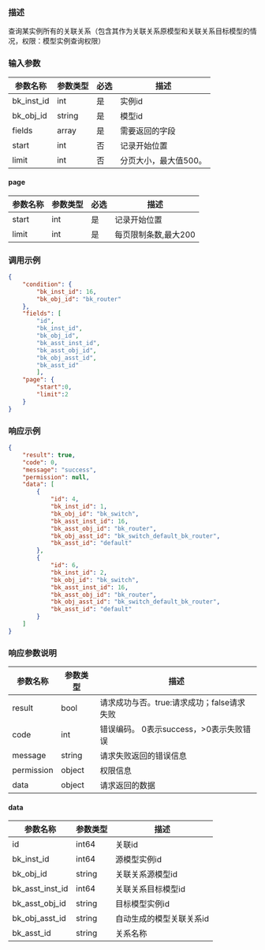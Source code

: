 ### 描述

查询某实例所有的关联关系（包含其作为关联关系原模型和关联关系目标模型的情况，权限：模型实例查询权限）

### 输入参数

| 参数名称       | 参数类型   | 必选 | 描述           |
|------------|--------|----|--------------|
| bk_inst_id | int    | 是  | 实例id         |
| bk_obj_id  | string | 是  | 模型id         |
| fields     | array  | 是  | 需要返回的字段      |
| start      | int    | 否  | 记录开始位置       |
| limit      | int    | 否  | 分页大小，最大值500。 |

#### page

| 参数名称  | 参数类型 | 必选 | 描述           |
|-------|------|----|--------------|
| start | int  | 是  | 记录开始位置       |
| limit | int  | 是  | 每页限制条数,最大200 |

### 调用示例

```json
{
    "condition": {
        "bk_inst_id": 16,
        "bk_obj_id": "bk_router"
    },
    "fields": [
        "id",
        "bk_inst_id",
        "bk_obj_id",
        "bk_asst_inst_id",
        "bk_asst_obj_id",
        "bk_obj_asst_id",
        "bk_asst_id"
        ],
    "page": {
        "start":0,
        "limit":2
    }
}
```

### 响应示例

```json
{
    "result": true,
    "code": 0,
    "message": "success",
    "permission": null,
    "data": [
        {
            "id": 4,
            "bk_inst_id": 1,
            "bk_obj_id": "bk_switch",
            "bk_asst_inst_id": 16,
            "bk_asst_obj_id": "bk_router",
            "bk_obj_asst_id": "bk_switch_default_bk_router",
            "bk_asst_id": "default"
        },
        {
            "id": 6,
            "bk_inst_id": 2,
            "bk_obj_id": "bk_switch",
            "bk_asst_inst_id": 16,
            "bk_asst_obj_id": "bk_router",
            "bk_obj_asst_id": "bk_switch_default_bk_router",
            "bk_asst_id": "default"
        }
    ]
}
```

### 响应参数说明

| 参数名称       | 参数类型   | 描述                         |
|------------|--------|----------------------------|
| result     | bool   | 请求成功与否。true:请求成功；false请求失败 |
| code       | int    | 错误编码。 0表示success，>0表示失败错误  |
| message    | string | 请求失败返回的错误信息                |
| permission | object | 权限信息                       |
| data       | object | 请求返回的数据                    |

#### data

| 参数名称            | 参数类型   | 描述            |
|-----------------|--------|---------------|
| id              | int64  | 关联id          |
| bk_inst_id      | int64  | 源模型实例id       |
| bk_obj_id       | string | 关联关系源模型id     |
| bk_asst_inst_id | int64  | 关联关系目标模型id    |
| bk_asst_obj_id  | string | 目标模型实例id      |
| bk_obj_asst_id  | string | 自动生成的模型关联关系id |
| bk_asst_id      | string | 关系名称          |
